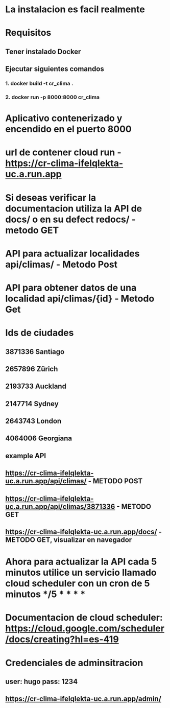 # La instalacion es facil realmente

# Requisitos 
## Tener instalado Docker
## Ejecutar siguientes comandos

### 1. docker build -t cr_clima .
### 2. docker run -p 8000:8000 cr_clima

# Aplicativo contenerizado y encendido en el puerto 8000

# url de contener cloud run - https://cr-clima-ifelqlekta-uc.a.run.app
# Si deseas verificar la documentacion utiliza la API  de docs/ o en su defect redocs/ - metodo GET
# API para actualizar localidades api/climas/ - Metodo Post
# API para obtener datos de una localidad api/climas/{id} - Metodo Get
# Ids de ciudades 
## 3871336	Santiago
## 2657896	Zürich
## 2193733	Auckland
## 2147714	Sydney
## 2643743	London
## 4064006	Georgiana

## example API

## https://cr-clima-ifelqlekta-uc.a.run.app/api/climas/ - METODO POST
## https://cr-clima-ifelqlekta-uc.a.run.app/api/climas/3871336 - METODO GET
## https://cr-clima-ifelqlekta-uc.a.run.app/docs/ - METODO GET, visualizar en navegador

# Ahora para actualizar la API cada 5 minutos utilice un servicio llamado cloud scheduler con un cron de 5 minutos */5 * * * *
# Documentacion de cloud scheduler: https://cloud.google.com/scheduler/docs/creating?hl=es-419

# Credenciales de adminsitracion
## user: hugo pass: 1234 
## https://cr-clima-ifelqlekta-uc.a.run.app/admin/